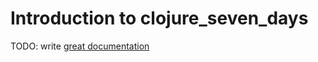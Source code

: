 # Introduction to clojure_seven_days

TODO: write [great documentation](http://jacobian.org/writing/great-documentation/what-to-write/)
